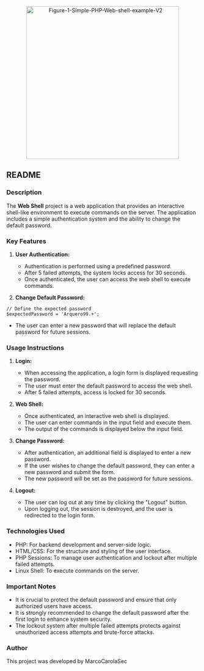 <!-- PROJECT LOGO -->
<div align="center">
  <a href="https://github.com/othneildrew/Best-README-Template">
<img width="400" alt="Figure-1-Simple-PHP-Web-shell-example-V2" src="https://github.com/marcocarolasec/arko-webshell/assets/58811847/86241247-c254-46f4-b684-6cd4295400dc">  </a>

</div>


## README

### Description
The **Web Shell** project is a web application that provides an interactive shell-like environment to execute commands on the server. The application includes a simple authentication system and the ability to change the default password.

### Key Features

1. **User Authentication:**
   - Authentication is performed using a predefined password.
   - After 5 failed attempts, the system locks access for 30 seconds.
   - Once authenticated, the user can access the web shell to execute commands.




2. **Change Default Password:**
```
// Define the expected password
$expectedPassword = 'Arquero99.+';
```
   - The user can enter a new password that will replace the default password for future sessions.

### Usage Instructions
1. **Login:**
   - When accessing the application, a login form is displayed requesting the password.
   - The user must enter the default password to access the web shell.
   - After 5 failed attempts, access is locked for 30 seconds.

2. **Web Shell:**
   - Once authenticated, an interactive web shell is displayed.
   - The user can enter commands in the input field and execute them.
   - The output of the commands is displayed below the input field.

3. **Change Password:**
   - After authentication, an additional field is displayed to enter a new password.
   - If the user wishes to change the default password, they can enter a new password and submit the form.
   - The new password will be set as the password for future sessions.

4. **Logout:**
   - The user can log out at any time by clicking the "Logout" button.
   - Upon logging out, the session is destroyed, and the user is redirected to the login form.

### Technologies Used
- PHP: For backend development and server-side logic.
- HTML/CSS: For the structure and styling of the user interface.
- PHP Sessions: To manage user authentication and lockout after multiple failed attempts.
- Linux Shell: To execute commands on the server.

### Important Notes
- It is crucial to protect the default password and ensure that only authorized users have access.
- It is strongly recommended to change the default password after the first login to enhance system security.
- The lockout system after multiple failed attempts protects against unauthorized access attempts and brute-force attacks.

### Author
This project was developed by MarcoCarolaSec
